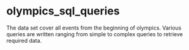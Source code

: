 # olympics_sql_queries
The data set cover all events from the beginning of olympics.  Various queries are written ranging from simple to complex queries to retrieve required data.
